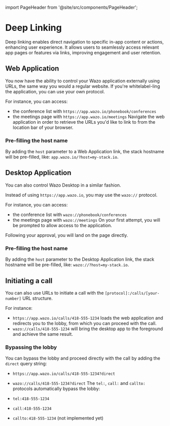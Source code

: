 import PageHeader from '@site/src/components/PageHeader';

<PageHeader title="Deep Linking" insideContent />

# <span class="hide">Deep Linking</span>

Deep linking enables direct navigation to specific in-app content or actions, enhancing user experience. It allows users to seamlessly access relevant app pages or features via links, improving engagement and user retention.

## Web Application

You now have the ability to control your Wazo application externally using URLs, the same way you would a regular website. If you're whitelabel-ling the application, you can use your own protocol.

For instance, you can access:
- the conference list with `https://app.wazo.io/phonebook/conferences`
- the meetings page with `https://app.wazo.io/meetings`
Navigate the web application in order to retrieve the URLs you'd like to link to from the location bar of your browser.

### Pre-filling the host name
By adding the `host` parameter to a Web Application link, the stack hostname will be pre-filled, like: `app.wazo.io/?host=my-stack.io`.

## Desktop Application

You can also control Wazo Desktop in a similar fashion.

Instead of using `https://app.wazo.io`, you may use the `wazo://` protocol.

For instance, you can access:
- the conference list with `wazo://phonebook/conferences`
- the meetings page with `wazo://meetings`
On your first attempt, you will be prompted to allow access to the application.

Following your approval, you will land on the page directly.

### Pre-filling the host name
By adding the `host` parameter to the Desktop Application link, the stack hostname will be pre-filled, like: `wazo://?host=my-stack.io`.

## Initiating a call

You can also use URLs to initiate a call with the `[protocol]:/calls/[your-number]` URL structure.

For instance:
- `https://app.wazo.io/calls/418-555-1234` loads the web application and redirects you to the lobby, from which you can proceed with the call.
- `wazo://calls/418-555-1234`
will bring the desktop app to the foreground and achieve the same result.

### Bypassing the lobby
You can bypass the lobby and proceed directly with the call by adding the `direct` query string:

- `https://app.wazo.io/calls/418-555-1234?direct`
- `wazo://calls/418-555-1234?direct`
The `tel:`, `call:` and `callto:` protocols automatically bypass the lobby:

- `tel:418-555-1234`
- `call:418-555-1234`
- `callto:418-555-1234` (not implemented yet)
